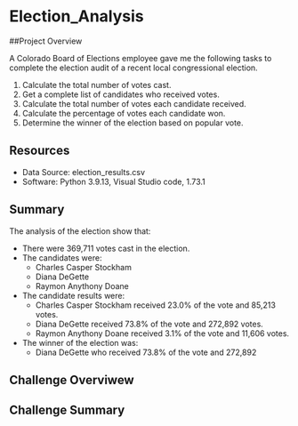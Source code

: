 # Election_Analysis

##Project Overview

A Colorado Board of Elections employee gave me the following tasks to complete the election audit of a recent local congressional election.

1. Calculate the total number of votes cast.
2. Get a complete list of candidates who received votes.
3. Calculate the total number of votes each candidate received.
4. Calculate the percentage of votes each candidate won.
5. Determine the winner of the election based on popular vote.

## Resources

- Data Source: election_results.csv
- Software: Python 3.9.13, Visual Studio code, 1.73.1

## Summary 
The analysis of the election show that:
- There were 369,711 votes cast in the election.
- The candidates were:
    - Charles Casper Stockham
    - Diana DeGette
    - Raymon Anythony Doane
- The candidate results were:
    - Charles Casper Stockham received 23.0% of the vote and 85,213 votes.
    - Diana DeGette received 73.8% of the vote and 272,892 votes.
    - Raymon Anythony Doane received 3.1% of the vote and 11,606 votes.
- The winner of the election was:
    - Diana DeGette who received 73.8% of the vote and 272,892
    
## Challenge Overviwew

## Challenge Summary

